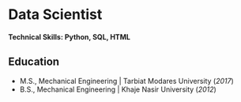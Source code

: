 # Data Scientist

#### Technical Skills: Python, SQL, HTML

## Education			       		
- M.S., Mechanical Engineering	| Tarbiat Modares University (_2017_)	 			        		
- B.S., Mechanical Engineering | Khaje Nasir University (_2012_)

